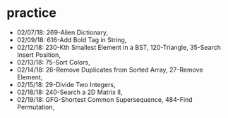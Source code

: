 # practice

- 02/07/18: 269-Alien Dictionary,
- 02/09/18: 616-Add Bold Tag in String,
- 02/12/18: 230-Kth Smallest Element in a BST, 120-Triangle, 35-Search Insert Position,
- 02/13/18: 75-Sort Colors,
- 02/14/18: 26-Remove Duplicates from Sorted Array, 27-Remove Element,
- 02/15/18: 29-Divide Two Integers,
- 02/18/18: 240-Search a 2D Matrix II,
- 02/19/18: GFG-Shortest Common Supersequence, 484-Find Permutation,
